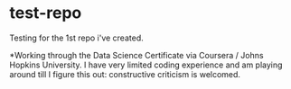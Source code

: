 # test-repo
Testing for the 1st repo i've created. 

*Working through the Data Science Certificate via Coursera / Johns Hopkins University. I have very limited coding experience and am playing around till I figure this out: constructive criticism is welcomed.
